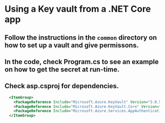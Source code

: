 # Using a Key vault from a .NET Core app

## Follow the instructions in the `common` directory on how to set up a vault and give permissons. 
## In the code, check Program.cs to see an example on how to get the secret at run-time.
## Check asp.csproj for dependencies.
```xml
  <ItemGroup>
    <PackageReference Include="Microsoft.Azure.KeyVault" Version="3.0.5" />
    <PackageReference Include="Microsoft.Azure.KeyVault.Core" Version="3.0.5" />
    <PackageReference Include="Microsoft.Azure.Services.AppAuthentication" Version="1.4.0" />
  </ItemGroup>
```